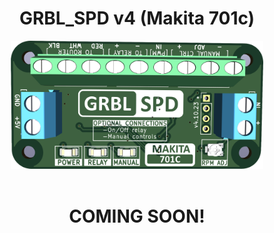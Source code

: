 <!DOCTYPE html>
<html lang="en">
<head>

</head>
<body> 
  <h1 align="center">GRBL_SPD v4 (Makita 701c)</h1>
  <div align="center">    
      <img width="80%" src="https://github.com/ThunderCNC/GRBL_SPD/blob/main/images/MakitaGrbl_v4.png">  
  </div></br>
  <h1 align="center">COMING SOON!</h1>
</body>
